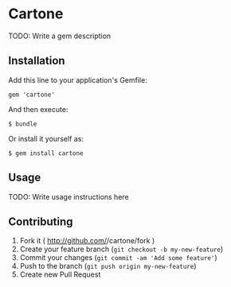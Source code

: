 # Cartone

TODO: Write a gem description

## Installation

Add this line to your application's Gemfile:

    gem 'cartone'

And then execute:

    $ bundle

Or install it yourself as:

    $ gem install cartone

## Usage

TODO: Write usage instructions here

## Contributing

1. Fork it ( http://github.com/<my-github-username>/cartone/fork )
2. Create your feature branch (`git checkout -b my-new-feature`)
3. Commit your changes (`git commit -am 'Add some feature'`)
4. Push to the branch (`git push origin my-new-feature`)
5. Create new Pull Request

